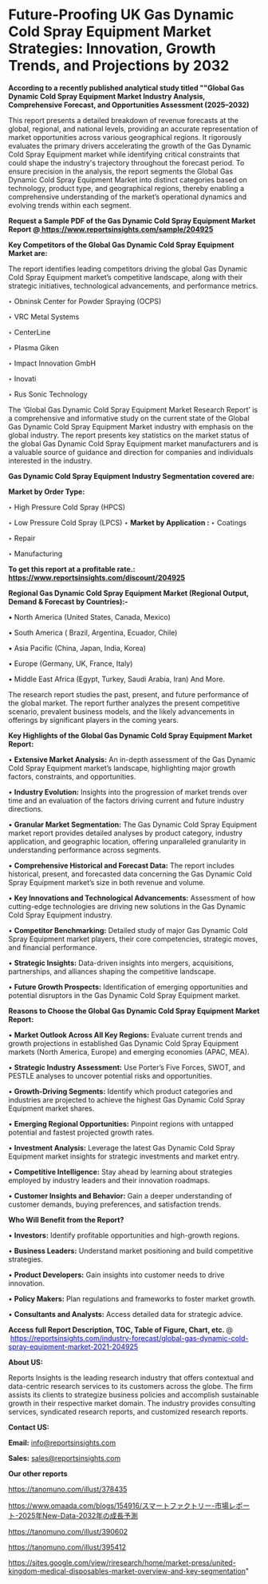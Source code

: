 # Future-Proofing UK Gas Dynamic Cold Spray Equipment Market Strategies: Innovation, Growth Trends, and Projections by 2032

<strong>According to a recently published analytical study titled ""Global Gas Dynamic Cold Spray Equipment Market Industry Analysis, Comprehensive Forecast, and Opportunities Assessment (2025–2032)</strong>

This report presents a detailed breakdown of revenue forecasts at the global, regional, and national levels, providing an accurate representation of market opportunities across various geographical regions. It rigorously evaluates the primary drivers accelerating the growth of the Gas Dynamic Cold Spray Equipment market while identifying critical constraints that could shape the industry's trajectory throughout the forecast period. To ensure precision in the analysis, the report segments the Global Gas Dynamic Cold Spray Equipment Market into distinct categories based on technology, product type, and geographical regions, thereby enabling a comprehensive understanding of the market’s operational dynamics and evolving trends within each segment.

<strong>Request a Sample PDF of the Gas Dynamic Cold Spray Equipment Market Report </strong><strong>@<a href=https://www.reportsinsights.com/sample/204925 style=color:#0000ff;> https://www.reportsinsights.com/sample/204925</a></strong></font>

<strong>Key Competitors of the Global Gas Dynamic Cold Spray Equipment Market are:</strong>

The report identifies leading competitors driving the global Gas Dynamic Cold Spray Equipment market’s competitive landscape, along with their strategic initiatives, technological advancements, and performance metrics.

‣ Obninsk Center for Powder Spraying (OCPS)

‣ VRC Metal Systems

‣ CenterLine

‣ Plasma Giken

‣ Impact Innovation GmbH

‣ Inovati

‣ Rus Sonic Technology

The ‘Global Gas Dynamic Cold Spray Equipment Market Research Report’ is a comprehensive and informative study on the current state of the Global Gas Dynamic Cold Spray Equipment Market industry with emphasis on the global industry. The report presents key statistics on the market status of the global Gas Dynamic Cold Spray Equipment market manufacturers and is a valuable source of guidance and direction for companies and individuals interested in the industry.

<strong>Gas Dynamic Cold Spray Equipment Industry Segmentation covered are:</strong>

<strong>Market by Order Type: </strong>

‣ High Pressure Cold Spray (HPCS)

‣ Low Pressure Cold Spray (LPCS)
‣ 
<strong>Market by Application :</strong>
‣ Coatings

‣ Repair

‣ Manufacturing

<strong>To get this report at a profitable rate.: <a href=https://www.reportsinsights.com/discount/204925 style=color:#0000ff;>https://www.reportsinsights.com/discount/204925</a></strong></font>

<strong>Regional Gas Dynamic Cold Spray Equipment Market (Regional Output, Demand &amp; Forecast by Countries):-</strong>

• North America (United States, Canada, Mexico)

• South America ( Brazil, Argentina, Ecuador, Chile)

• Asia Pacific (China, Japan, India, Korea)

• Europe (Germany, UK, France, Italy)

• Middle East Africa (Egypt, Turkey, Saudi Arabia, Iran) And More.

The research report studies the past, present, and future performance of the global market. The report further analyzes the present competitive scenario, prevalent business models, and the likely advancements in offerings by significant players in the coming years.

<strong>Key Highlights of the Global Gas Dynamic Cold Spray Equipment Market Report:</strong>

• <strong>Extensive Market Analysis:</strong> An in-depth assessment of the Gas Dynamic Cold Spray Equipment market’s landscape, highlighting major growth factors, constraints, and opportunities.

• <strong>Industry Evolution:</strong> Insights into the progression of market trends over time and an evaluation of the factors driving current and future industry directions.

• <strong>Granular Market Segmentation:</strong> The Gas Dynamic Cold Spray Equipment market report provides detailed analyses by product category, industry application, and geographic location, offering unparalleled granularity in understanding performance across segments.

• <strong>Comprehensive Historical and Forecast Data:</strong> The report includes historical, present, and forecasted data concerning the Gas Dynamic Cold Spray Equipment market’s size in both revenue and volume.

• <strong>Key Innovations and Technological Advancements:</strong> Assessment of how cutting-edge technologies are driving new solutions in the Gas Dynamic Cold Spray Equipment industry.

• <strong>Competitor Benchmarking:</strong> Detailed study of major Gas Dynamic Cold Spray Equipment market players, their core competencies, strategic moves, and financial performance.

• <strong>Strategic Insights:</strong> Data-driven insights into mergers, acquisitions, partnerships, and alliances shaping the competitive landscape.

• <strong>Future Growth Prospects:</strong> Identification of emerging opportunities and potential disruptors in the Gas Dynamic Cold Spray Equipment market.

<strong>Reasons to Choose the Global Gas Dynamic Cold Spray Equipment Market Report:</strong>

• <strong>Market Outlook Across All Key Regions:</strong> Evaluate current trends and growth projections in established Gas Dynamic Cold Spray Equipment markets (North America, Europe) and emerging economies (APAC, MEA).

• <strong>Strategic Industry Assessment:</strong> Use Porter’s Five Forces, SWOT, and PESTLE analyses to uncover potential risks and opportunities.

• <strong>Growth-Driving Segments:</strong> Identify which product categories and industries are projected to achieve the highest Gas Dynamic Cold Spray Equipment market shares.

• <strong>Emerging Regional Opportunities:</strong> Pinpoint regions with untapped potential and fastest projected growth rates.

• <strong>Investment Analysis:</strong> Leverage the latest Gas Dynamic Cold Spray Equipment market insights for strategic investments and market entry.

• <strong>Competitive Intelligence:</strong> Stay ahead by learning about strategies employed by industry leaders and their innovation roadmaps.

• <strong>Customer Insights and Behavior:</strong> Gain a deeper understanding of customer demands, buying preferences, and satisfaction trends.

<strong>Who Will Benefit from the Report?</strong>

• <strong>Investors:</strong> Identify profitable opportunities and high-growth regions.

• <strong>Business Leaders:</strong> Understand market positioning and build competitive strategies.

• <strong>Product Developers:</strong> Gain insights into customer needs to drive innovation.

• <strong>Policy Makers:</strong> Plan regulations and frameworks to foster market growth.

• <strong>Consultants and Analysts:</strong> Access detailed data for strategic advice.
</ul>
<strong>Access full Report Description, TOC, Table of Figure, Chart, etc. </strong>@  <a href=https://reportsinsights.com/industry-forecast/global-gas-dynamic-cold-spray-equipment-market-2021-204925 style=color:#0000ff;>https://reportsinsights.com/industry-forecast/global-gas-dynamic-cold-spray-equipment-market-2021-204925</a></font>

<strong><strong>About US</strong>:</strong>

Reports Insights is the leading research industry that offers contextual and data-centric research services to its customers across the globe. The firm assists its clients to strategize business policies and accomplish sustainable growth in their respective market domain. The industry provides consulting services, syndicated research reports, and customized research reports.

<strong>Contact US:</strong>

<p class=""""><b>Email:</b> <a href=mailto:info@reportsinsights.com>info@reportsinsights.com</a></p>
<p class=""""><b>Sales:</b> <a href=mailto:sales@reportsinsights.com>sales@reportsinsights.com</a></p>

<strong>Our other reports</strong>

<a href=https://tanomuno.com/illust/378435>https://tanomuno.com/illust/378435</a>

<a href=https://www.omaada.com/blogs/154916/スマートファクトリー-市場レポート-2025年New-Data-2032年の成長予測>https://www.omaada.com/blogs/154916/スマートファクトリー-市場レポート-2025年New-Data-2032年の成長予測</a>

<a href=https://tanomuno.com/illust/390602>https://tanomuno.com/illust/390602</a>

<a href=https://tanomuno.com/illust/395412>https://tanomuno.com/illust/395412</a>

<a href=https://sites.google.com/view/riresearch/home/market-press/united-kingdom-medical-disposables-market-overview-and-key-segmentation>https://sites.google.com/view/riresearch/home/market-press/united-kingdom-medical-disposables-market-overview-and-key-segmentation</a>"
